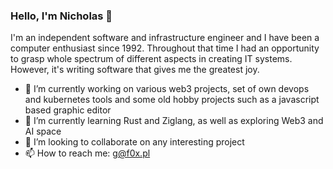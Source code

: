 ### Hello, I'm Nicholas 👋

I'm an independent software and infrastructure engineer and I have been a computer enthusiast since 1992.  Throughout that time I had an opportunity to grasp whole spectrum of different aspects in creating IT systems.  However, it's writing software that gives me the greatest joy.

- 🔭 I’m currently working on various web3 projects, set of own devops and kubernetes tools and some old hobby projects such as a javascript based graphic editor
- 🌱 I’m currently learning Rust and Ziglang, as well as exploring Web3 and AI space
- 👯 I’m looking to collaborate on any interesting project
- 📫 How to reach me: g@f0x.pl

<!--
**bitsnops/bitsnops** is a ✨ _special_ ✨ repository because its `README.md` (this file) appears on your GitHub profile.

Here are some ideas to get you started:

- 🔭 I’m currently working on ...
- 🌱 I’m currently learning ...
- 👯 I’m looking to collaborate on ...
- 🤔 I’m looking for help with ...
- 💬 Ask me about ...
- 📫 How to reach me: ...
- 😄 Pronouns: ...
- ⚡ Fun fact: ...
-->
